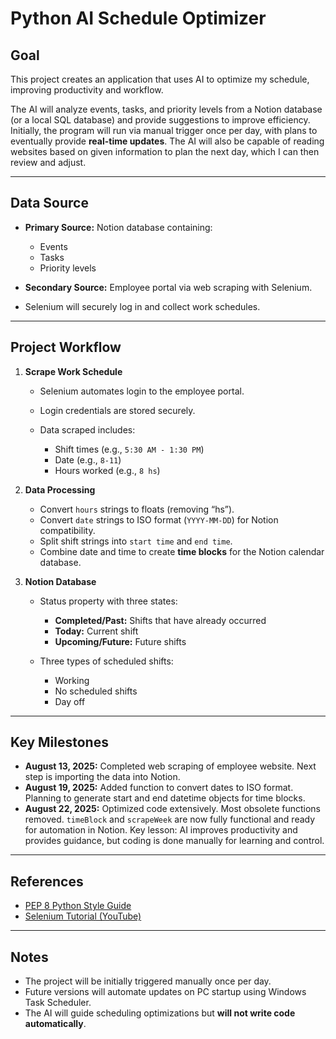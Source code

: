 # Python AI Schedule Optimizer

## Goal

This project creates an application that uses AI to optimize my schedule, improving productivity and workflow.

The AI will analyze events, tasks, and priority levels from a Notion database (or a local SQL database) and provide suggestions to improve efficiency. Initially, the program will run via manual trigger once per day, with plans to eventually provide **real-time updates**. The AI will also be capable of reading websites based on given information to plan the next day, which I can then review and adjust.

---

## Data Source

* **Primary Source:** Notion database containing:

  * Events
  * Tasks
  * Priority levels
* **Secondary Source:** Employee portal via web scraping with Selenium.
* Selenium will securely log in and collect work schedules.

---

## Project Workflow

1. **Scrape Work Schedule**

   * Selenium automates login to the employee portal.
   * Login credentials are stored securely.
   * Data scraped includes:

     * Shift times (e.g., `5:30 AM - 1:30 PM`)
     * Date (e.g., `8-11`)
     * Hours worked (e.g., `8 hs`)

2. **Data Processing**

   * Convert `hours` strings to floats (removing “hs”).
   * Convert `date` strings to ISO format (`YYYY-MM-DD`) for Notion compatibility.
   * Split shift strings into `start time` and `end time`.
   * Combine date and time to create **time blocks** for the Notion calendar database.

3. **Notion Database**

   * Status property with three states:

     * **Completed/Past:** Shifts that have already occurred
     * **Today:** Current shift
     * **Upcoming/Future:** Future shifts
   * Three types of scheduled shifts:

     * Working
     * No scheduled shifts
     * Day off

---

## Key Milestones

* **August 13, 2025:** Completed web scraping of employee website. Next step is importing the data into Notion.
* **August 19, 2025:** Added function to convert dates to ISO format. Planning to generate start and end datetime objects for time blocks.
* **August 22, 2025:** Optimized code extensively. Most obsolete functions removed. `timeBlock` and `scrapeWeek` are now fully functional and ready for automation in Notion. Key lesson: AI improves productivity and provides guidance, but coding is done manually for learning and control.

---

## References

* [PEP 8 Python Style Guide](https://peps.python.org/pep-0008/)
* [Selenium Tutorial (YouTube)](https://www.youtube.com/watch?v=NB8OceGZGjA)

---

## Notes

* The project will be initially triggered manually once per day.
* Future versions will automate updates on PC startup using Windows Task Scheduler.
* The AI will guide scheduling optimizations but **will not write code automatically**.

